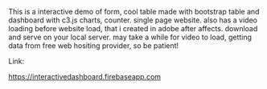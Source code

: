 This is a interactive demo of form, cool table made with bootstrap table and dashboard with c3.js charts, counter. single page website. also has a video loading before website load, that i created in adobe after affects. download and serve on your local server. may take a while for video to load, getting data from free web hositing provider, so be patient!

Link:

https://interactivedashboard.firebaseapp.com
